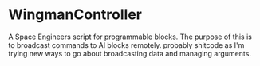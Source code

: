 # WingmanController

A Space Engineers script for programmable blocks.
The purpose of this is to broadcast commands to AI blocks remotely.
probably shitcode as I'm trying new ways to go about broadcasting data and managing arguments.
